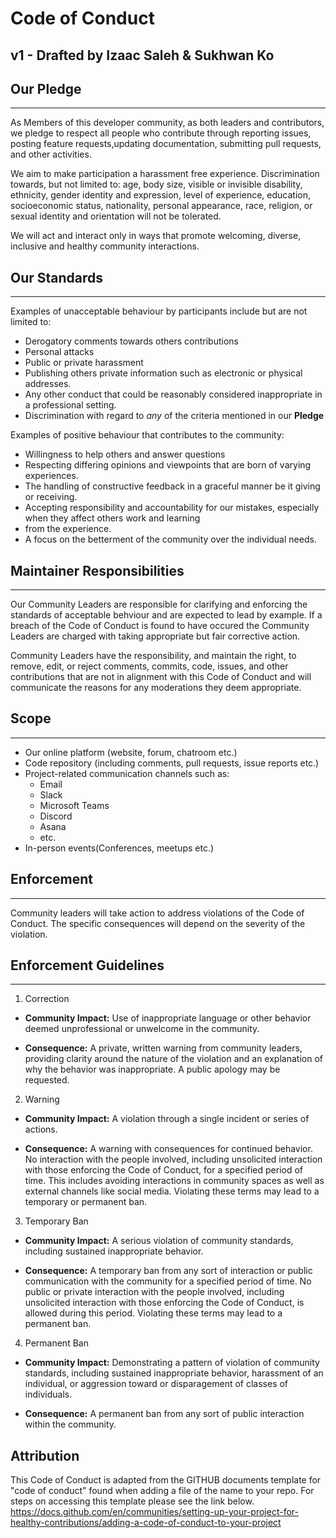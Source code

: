 # Code of Conduct

## v1 - Drafted by Izaac Saleh & Sukhwan Ko

## Our Pledge

---

As Members of this developer community, as both leaders and contributors, we pledge to
respect all people who contribute through reporting issues, posting feature requests,updating documentation,
submitting pull requests, and other activities.

We aim to make participation a harassment free experience. Discrimination towards, but not limited to: age, body size,
visible or invisible disability, ethnicity, gender identity and expression, level of
experience, education, socioeconomic status, nationality, personal appearance, race, religion, or sexual identity and
orientation will not be tolerated.

We will act and interact only in ways that promote welcoming, diverse, inclusive and healthy community interactions.

## Our Standards

---

Examples of unacceptable behaviour by participants include but are not limited to:

- Derogatory comments towards others contributions
- Personal attacks
- Public or private harassment
- Publishing others private information such as electronic or physical addresses.
- Any other conduct that could be reasonably considered inappropriate in a professional setting.
- Discrimination with regard to _any_ of the criteria mentioned in our **Pledge**

Examples of positive behaviour that contributes to the community:

- Willingness to help others and answer questions
- Respecting differing opinions and viewpoints that are born of varying experiences.
- The handling of constructive feedback in a graceful manner be it giving or receiving.
- Accepting responsibility and accountability for our mistakes, especially when they affect others work and learning
- from the experience.
- A focus on the betterment of the community over the individual needs.

## Maintainer Responsibilities

---

Our Community Leaders are responsible for clarifying and enforcing the standards of
acceptable behviour and are expected to lead by example. If a breach of the Code of Conduct is found to have occured the
Community Leaders are charged with taking appropriate but fair corrective action.

Community Leaders have the responsibility, and maintain the right, to remove, edit, or reject comments, commits, code,
issues, and other contributions that are not in alignment with this Code of Conduct and will communicate the reasons for
any moderations they deem appropriate.

## Scope

---

- Our online platform (website, forum, chatroom etc.)
- Code repository (including comments, pull requests, issue reports etc.)
- Project-related communication channels such as:
  - Email
  - Slack
  - Microsoft Teams
  - Discord
  - Asana
  - etc.
- In-person events(Conferences, meetups etc.)


## Enforcement

---

Community leaders will take action to address violations of the Code of Conduct. The specific consequences will depend on the severity of the violation.


## Enforcement Guidelines

---

1. Correction

- **Community Impact:** Use of inappropriate language or other behavior deemed unprofessional or unwelcome in the community.

- **Consequence:** A private, written warning from community leaders, providing clarity around the nature of the violation and an explanation of why the behavior was inappropriate. A public apology may be requested.

2. Warning

- **Community Impact:** A violation through a single incident or series of actions.

- **Consequence:** A warning with consequences for continued behavior. No interaction with the people involved, including unsolicited interaction with those enforcing the Code of Conduct, for a specified period of time. This includes avoiding interactions in community spaces as well as external channels like social media. Violating these terms may lead to a temporary or permanent ban.

3. Temporary Ban

- **Community Impact:** A serious violation of community standards, including sustained inappropriate behavior.

- **Consequence:** A temporary ban from any sort of interaction or public communication with the community for a specified period of time. No public or private interaction with the people involved, including unsolicited interaction with those enforcing the Code of Conduct, is allowed during this period. Violating these terms may lead to a permanent ban.

4. Permanent Ban

- **Community Impact:** Demonstrating a pattern of violation of community standards, including sustained inappropriate behavior, harassment of an individual, or aggression toward or disparagement of classes of individuals.

- **Consequence:** A permanent ban from any sort of public interaction within the community.

## Attribution

This Code of Conduct is adapted from the GITHUB documents template for "code of conduct" found when adding a file of the
name to your repo. For steps on accessing this template please see the link below.
https://docs.github.com/en/communities/setting-up-your-project-for-healthy-contributions/adding-a-code-of-conduct-to-your-project
